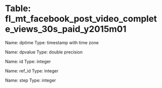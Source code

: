 Table: fl_mt_facebook_post_video_complete_views_30s_paid_y2015m01
=================================================================

Name: dptime
Type: timestamp with time zone

Name: dpvalue
Type: double precision

Name: id
Type: integer

Name: ref_id
Type: integer

Name: step
Type: integer

